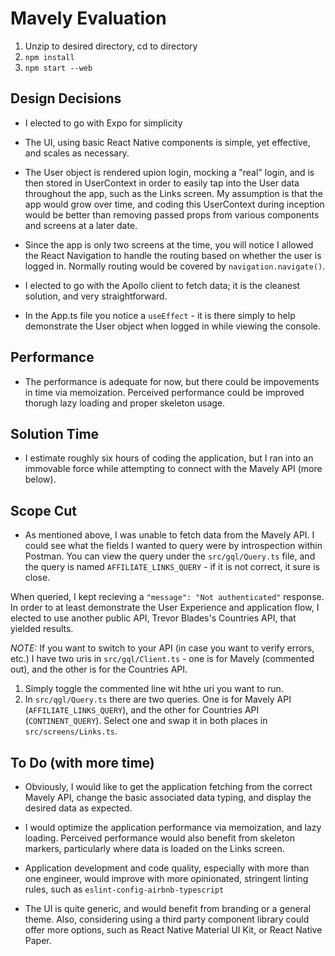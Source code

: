 # Mavely Evaluation

1. Unzip to desired directory, cd to directory
2. `npm install`
3. `npm start --web`

## Design Decisions

* I elected to go with Expo for simplicity

* The UI, using basic React Native components is simple, yet effective, and scales as necessary.

* The User object is rendered upion login, mocking a "real" login, and is then stored in UserContext in order to easily tap into the User data throughout the app, such as the Links screen. My assumption is that the app would grow over time, and coding this UserContext during inception would be better than removing passed props from various components and screens at a later date.

* Since the app is only two screens at the time, you will notice I allowed the React Navigation to handle the routing based on whether the user is logged in. Normally routing would be covered by `navigation.navigate()`.

* I elected to go with the Apollo client to fetch data; it is the cleanest solution, and very straightforward.

* In the App.ts file you notice a `useEffect` - it is there simply to help demonstrate the User object when logged in while viewing the console.

## Performance

* The performance is adequate for now, but there could be impovements in time via memoization. Perceived performance could be improved thorugh lazy loading and proper skeleton usage.

## Solution Time

* I estimate roughly six hours of coding the application, but I ran into an immovable force while attempting to connect with the Mavely API (more below).

## Scope Cut

* As mentioned above, I was unable to fetch data from the Mavely API. I could see what the fields I wanted to query were by introspection within Postman. You can view the query under the `src/gql/Query.ts` file, and the query is named `AFFILIATE_LINKS_QUERY` - if it is not correct, it sure is close.

When queried, I kept recieving a `"message": "Not authenticated"` response. In order to at least demonstrate the User Experience and application flow, I elected to use another public API, Trevor Blades's Countries API, that yielded results.

*NOTE:* If you want to switch to your API (in case you want to verify errors, etc.) I have two uris in `src/gql/Client.ts` - one is for Mavely (commented out), and the other is for the Countries API.

1. Simply toggle the commented line wit hthe uri you want to run.
2. In `src/qgl/Query.ts` there are two queries. One is for Mavely API (`AFFILIATE_LINKS_QUERY`), and the other for Countries API (`CONTINENT_QUERY`). Select one and swap it in both places in `src/screens/Links.ts`.

## To Do (with more time)

* Obviously, I would like to get the application fetching from the correct Mavely  API, change the basic associated data typing, and display the desired data as expected.

* I would optimize the application performance via memoization, and lazy loading. Perceived performance would also benefit from skeleton markers, particularly where data is loaded on the Links screen.

* Application development and code quality, especially with more than one engineer, would improve with more opinionated, stringent linting rules, such as `eslint-config-airbnb-typescript`

* The UI is quite generic, and would benefit from branding or a general theme. Also, considering using a third party component library could offer more options, such as React Native Material UI Kit, or React Native Paper.
